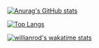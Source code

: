 [![Anurag's GitHub stats](https://github-readme-stats.vercel.app/api?username=gabrieldeespindula&count_private=true&show_icons=true&theme=dark&hide=prs,issues,contribs)](https://github.com/anuraghazra/github-readme-stats)

[![Top Langs](https://github-readme-stats.vercel.app/api/top-langs/?username=gabrieldeespindula&layout=compact&theme=dark)](https://github.com/anuraghazra/github-readme-stats)

[![willianrod's wakatime stats](https://github-readme-stats.vercel.app/api/wakatime?username=gabrieldeespindula)](https://github.com/anuraghazra/github-readme-stats)

